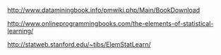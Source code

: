 http://www.dataminingbook.info/pmwiki.php/Main/BookDownload

http://www.onlineprogrammingbooks.com/the-elements-of-statistical-learning/

http://statweb.stanford.edu/~tibs/ElemStatLearn/
